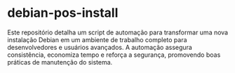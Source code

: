 # debian-pos-install
Este repositório detalha um script de automação para transformar uma nova instalação Debian em um ambiente de trabalho completo para desenvolvedores e usuários avançados. A automação assegura consistência, economiza tempo e reforça a segurança, promovendo boas práticas de manutenção do sistema.

